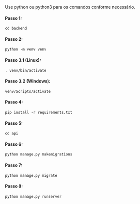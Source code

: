 Use python ou python3 para os comandos conforme necessário.

#### Passo 1:
```
cd backend
```

#### Passo 2:
```
python -m venv venv
```

#### Passo 3.1 (Linux):
```
. venv/bin/activate
```

#### Passo 3.2 (Windows):
```
venv/Scripts/activate
```

#### Passo 4:
```
pip install -r requirements.txt
```

#### Passo 5:
```
cd api
```

#### Passo 6:
```
python manage.py makemigrations
```

#### Passo 7:
```
python manage.py migrate
```

#### Passo 8:
```
python manage.py runserver
```
